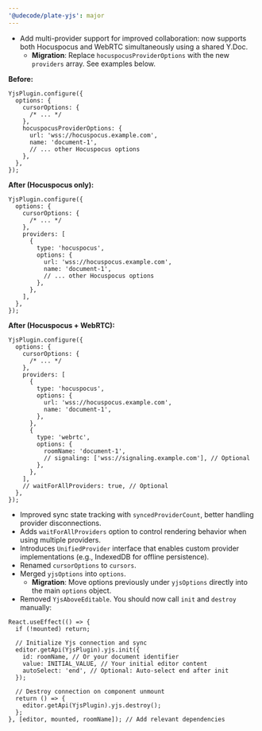 ```yaml
---
'@udecode/plate-yjs': major
---
```


- Add multi-provider support for improved collaboration: now supports both Hocuspocus and WebRTC simultaneously using a shared Y.Doc.
  - **Migration**: Replace `hocuspocusProviderOptions` with the new `providers` array. See examples below.

**Before:**

```tsx
YjsPlugin.configure({
  options: {
    cursorOptions: {
      /* ... */
    },
    hocuspocusProviderOptions: {
      url: 'wss://hocuspocus.example.com',
      name: 'document-1',
      // ... other Hocuspocus options
    },
  },
});
```

**After (Hocuspocus only):**

```tsx
YjsPlugin.configure({
  options: {
    cursorOptions: {
      /* ... */
    },
    providers: [
      {
        type: 'hocuspocus',
        options: {
          url: 'wss://hocuspocus.example.com',
          name: 'document-1',
          // ... other Hocuspocus options
        },
      },
    ],
  },
});
```

**After (Hocuspocus + WebRTC):**

```tsx
YjsPlugin.configure({
  options: {
    cursorOptions: {
      /* ... */
    },
    providers: [
      {
        type: 'hocuspocus',
        options: {
          url: 'wss://hocuspocus.example.com',
          name: 'document-1',
        },
      },
      {
        type: 'webrtc',
        options: {
          roomName: 'document-1',
          // signaling: ['wss://signaling.example.com'], // Optional
        },
      },
    ],
    // waitForAllProviders: true, // Optional
  },
});
```

- Improved sync state tracking with `syncedProviderCount`, better handling provider disconnections.
- Adds `waitForAllProviders` option to control rendering behavior when using multiple providers.
- Introduces `UnifiedProvider` interface that enables custom provider implementations (e.g., IndexedDB for offline persistence).
- Renamed `cursorOptions` to `cursors`.
- Merged `yjsOptions` into `options`.
  - **Migration**: Move options previously under `yjsOptions` directly into the main `options` object.
- Removed `YjsAboveEditable`. You should now call `init` and `destroy` manually:

```tsx
React.useEffect(() => {
  if (!mounted) return;

  // Initialize Yjs connection and sync
  editor.getApi(YjsPlugin).yjs.init({
    id: roomName, // Or your document identifier
    value: INITIAL_VALUE, // Your initial editor content
    autoSelect: 'end', // Optional: Auto-select end after init
  });

  // Destroy connection on component unmount
  return () => {
    editor.getApi(YjsPlugin).yjs.destroy();
  };
}, [editor, mounted, roomName]); // Add relevant dependencies
```
